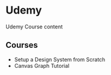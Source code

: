 # Udemy

Udemy Course content

## Courses

* Setup a Design System from Scratch
* Canvas Graph Tutorial
